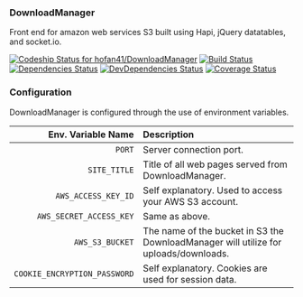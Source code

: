 ### DownloadManager
Front end for amazon web services S3 built using Hapi, jQuery datatables, and socket.io.

[ ![Codeship Status for hofan41/DownloadManager](https://codeship.com/projects/91fe1280-a43a-0132-995a-12052818d981/status?branch=master)](https://codeship.com/projects/66348)
[![Build Status](https://travis-ci.org/hofan41/DownloadManager.svg)](https://travis-ci.org/hofan41/DownloadManager)
[![Dependencies Status](https://david-dm.org/hofan41/DownloadManager.svg)](https://david-dm.org/hofan41/DownloadManager)
[![DevDependencies Status](https://david-dm.org/hofan41/DownloadManager/dev-status.svg)](https://david-dm.org/hofan41/DownloadManager#info=devDependencies)
[![Coverage Status](https://coveralls.io/repos/hofan41/DownloadManager/badge.svg)](https://coveralls.io/r/hofan41/DownloadManager)

### Configuration
DownloadManager is configured through the use of environment variables.

Env. Variable Name  | Description
-------------: | :-------------
`PORT`  | Server connection port.
`SITE_TITLE`  | Title of all web pages served from DownloadManager.
`AWS_ACCESS_KEY_ID` | Self explanatory. Used to access your AWS S3 account.
`AWS_SECRET_ACCESS_KEY` | Same as above.
`AWS_S3_BUCKET` | The name of the bucket in S3 the DownloadManager will utilize for uploads/downloads.
`COOKIE_ENCRYPTION_PASSWORD` | Self explanatory. Cookies are used for session data.
